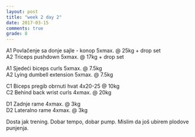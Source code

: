 ```yaml
---
layout: post
title: "week 2 day 2"
date: 2017-03-15
comments: true
grade: 8
---
```


A1 Povlačenje sa donje sajle - konop 5xmax. @ 25kg + drop set       
A2 Triceps pushdown 5xmax. @ 17kg + drop set     

A1 Sjedeći biceps curls 5xmax. @ 7.5kg      
A2 Lying dumbell extension 5xmax. @ 7.5kg            

C1 Biceps pregib obrnuti hvat 4x20-25 @ 10kg     
C2 Behind back wrist curls 4xmax. @ 20kg        

D1 Zadnje rame 4xmax. @ 3kg  
D2 Lateralno rame 4xmax. @ 3kg  

Dosta jak trening. Dobar tempo, dobar pump. Mislim da još ubirem plodove punjenja.
